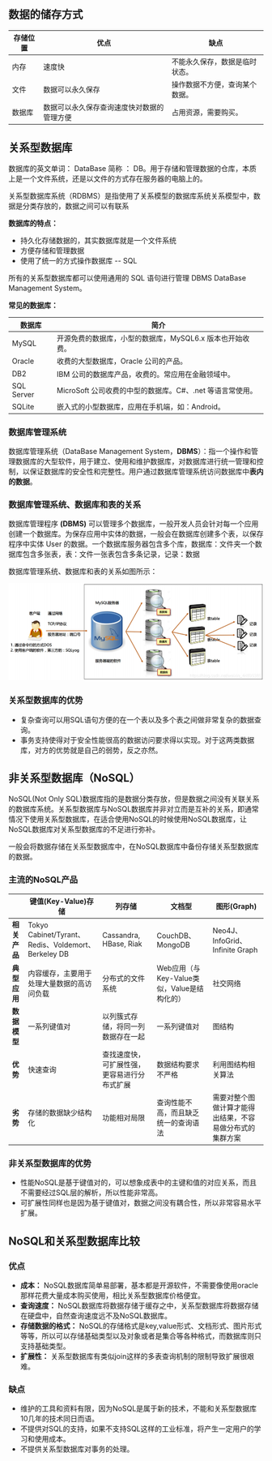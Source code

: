 

## 数据的储存方式

| **存储位置** | **优点**                                   | **缺点**                       |
| ------------ | ------------------------------------------ | ------------------------------ |
| 内存         | 速度快                                     | 不能永久保存，数据是临时状态。 |
| 文件         | 数据可以永久保存                           | 操作数据不方便，查询某个数据。 |
| 数据库       | 数据可以永久保存查询速度快对数据的管理方便 | 占用资源，需要购买。           |


## 关系型数据库

​数据库的英文单词： DataBase  简称 ： DB。用于存储和管理数据的仓库，本质上是一个文件系统，还是以文件的方式存在服务器的电脑上的。

​关系型数据库系统（RDBMS）是指使用了关系模型的数据库系统关系模型中，数据是分类存放的，数据之间可以有联系

**数据库的特点：**
- 持久化存储数据的，其实数据库就是一个文件系统
- 方便存储和管理数据
- 使用了统一的方式操作数据库 -- SQL

​所有的关系型数据库都可以使用通用的 SQL 语句进行管理 DBMS DataBase Management System。

**常见的数据库：**

| **数据库** | **简介**                                                  |
| ---------- | --------------------------------------------------------- |
| MySQL      | 开源免费的数据库，小型的数据库，MySQL6.x 版本也开始收费。 |
| Oracle     | 收费的大型数据库，Oracle 公司的产品。                     |
| DB2        | IBM 公司的数据库产品，收费的。常应用在金融领域中。        |
| SQL Server | MicroSoft 公司收费的中型的数据库。C#、.net 等语言常使用。 |
| SQLite     | 嵌入式的小型数据库，应用在手机端，如：Android。           |

### 数据库管理系统

数据库管理系统（DataBase Management System，**DBMS**）：指一个操作和管理数据库的大型软件，用于建立、使用和维护数据库，对数据库进行统一管理和控制，以保证数据库的安全性和完整性。用户通过数据库管理系统访问数据库中**表内的数据**。

### 数据库管理系统、数据库和表的关系

​数据库管理程序 **(DBMS)** 可以管理多个数据库，一般开发人员会针对每一个应用创建一个数据库。为保存应用中实体的数据，一般会在数据库创建多个表，以保存程序中实体 User 的数据。
​一个数据库服务器包含多个库，数据库：文件夹一个数据库包含多张表，表：文件一张表包含多条记录，记录：数据

数据库管理系统、数据库和表的关系如图所示：

![](assets/关系型数据库%20&%20非关系型数据库/image-20240428145035995.png)


### 关系型数据库的优势

- 复杂查询可以用SQL语句方便的在一个表以及多个表之间做非常复杂的数据查询。
- 事务支持使得对于安全性能很高的数据访问要求得以实现。对于这两类数据库，对方的优势就是自己的弱势，反之亦然。


## 非关系型数据库（NoSQL）

​NoSQL(Not Only SQL)数据库指的是数据分类存放，但是数据之间没有关联关系的数据库系统。关系型数据库与NoSQL数据库并非对立而是互补的关系，即通常情况下使用关系型数据库，在适合使用NoSQL的时候使用NoSQL数据库，让NoSQL数据库对关系型数据库的不足进行弥补。

​​一般会将数据存储在关系型数据库中，在NoSQL数据库中备份存储关系型数据库的数据。


### 主流的NoSQL产品

|              | **键值(Key-Value)存储**                             | **列存储**                                   | **文档型**                                  | **图形(Graph)**                                          |
| ------------ | --------------------------------------------------- | -------------------------------------------- | ------------------------------------------- | -------------------------------------------------------- |
| **相关产品** | Tokyo Cabinet/Tyrant、Redis、Voldemort、Berkeley DB | Cassandra, HBase, Riak                       | CouchDB、MongoDB                            | Neo4J、InfoGrid、Infinite Graph                          |
| **典型应用** | 内容缓存，主要用于处理大量数据的高访问负载          | 分布式的文件系统                             | Web应用（与Key-Value类似，Value是结构化的） | 社交网络                                                 |
| **数据模型** | 一系列键值对                                        | 以列簇式存储，将同一列数据存在一起           | 一系列键值对                                | 图结构                                                   |
| **优势**     | 快速查询                                            | 查找速度快，可扩展性强，更容易进行分布式扩展 | 数据结构要求不严格                          | 利用图结构相关算法                                       |
| **劣势**     | 存储的数据缺少结构化                                | 功能相对局限                                 | 查询性能不高，而且缺乏统一的查询语法        | 需要对整个图做计算才能得出结果，不容易做分布式的集群方案 |

### 非关系型数据库的优势

- 性能NoSQL是基于键值对的，可以想象成表中的主键和值的对应关系，而且不需要经过SQL层的解析，所以性能非常高。
- 可扩展性同样也是因为基于键值对，数据之间没有耦合性，所以非常容易水平扩展。

## NoSQL和关系型数据库比较

### 优点

- **成本：** NoSQL数据库简单易部署，基本都是开源软件，不需要像使用oracle那样花费大量成本购买使用，相比关系型数据库价格便宜。
- **查询速度：** NoSQL数据库将数据存储于缓存之中，关系型数据库将数据存储在硬盘中，自然查询速度远不及NoSQL数据库。
- **存储数据的格式：** NoSQL的存储格式是key,value形式、文档形式、图片形式等等，所以可以存储基础类型以及对象或者是集合等各种格式，而数据库则只支持基础类型。
- **扩展性：** 关系型数据库有类似join这样的多表查询机制的限制导致扩展很艰难。

### 缺点

- 维护的工具和资料有限，因为NoSQL是属于新的技术，不能和关系型数据库10几年的技术同日而语。
- 不提供对SQL的支持，如果不支持SQL这样的工业标准，将产生一定用户的学习和使用成本。
- 不提供关系型数据库对事务的处理。
